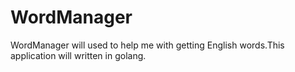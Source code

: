 # WordManager
WordManager will used to help me with getting English words.This application will written in golang.

